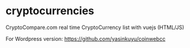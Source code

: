 # cryptocurrencies
 CryptoCompare.com real time CryptoCurrency list with vuejs (HTML/JS)

For Wordpress version: https://github.com/yasinkuyu/coinwebcc
